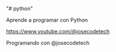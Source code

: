 "# python"

Aprende a programar con Python

https://www.youtube.com/@josecodetech

Programando con @josecodetech
